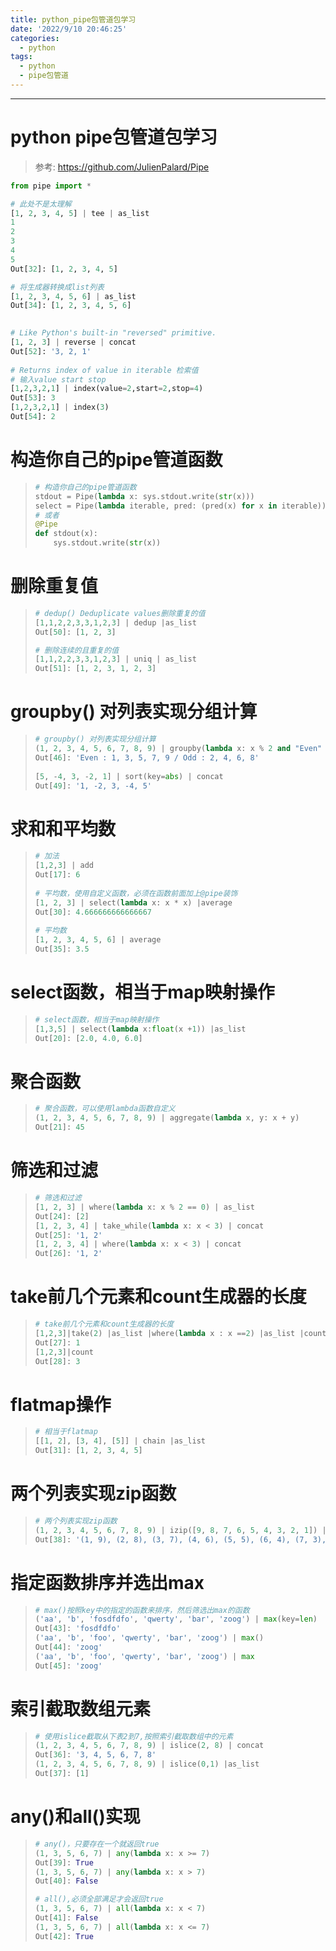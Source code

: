 ```yaml
---
title: python_pipe包管道包学习
date: '2022/9/10 20:46:25'
categories:
  - python
tags:
  - python
  - pipe包管道
---
```


---



# python pipe包管道包学习

> 参考: https://github.com/JulienPalard/Pipe

```python
from pipe import *

# 此处不是太理解
[1, 2, 3, 4, 5] | tee | as_list
1
2
3
4
5
Out[32]: [1, 2, 3, 4, 5]

# 将生成器转换成list列表
[1, 2, 3, 4, 5, 6] | as_list
Out[34]: [1, 2, 3, 4, 5, 6]

    
# Like Python's built-in "reversed" primitive.
[1, 2, 3] | reverse | concat
Out[52]: '3, 2, 1'
    
# Returns index of value in iterable 检索值
# 输入value start stop
[1,2,3,2,1] | index(value=2,start=2,stop=4)
Out[53]: 3
[1,2,3,2,1] | index(3)
Out[54]: 2
```





# 构造你自己的pipe管道函数

> ```python
> # 构造你自己的pipe管道函数
> stdout = Pipe(lambda x: sys.stdout.write(str(x)))
> select = Pipe(lambda iterable, pred: (pred(x) for x in iterable))
> # 或者
> @Pipe
> def stdout(x):
>     sys.stdout.write(str(x))
> ```
>
> 



# 删除重复值

> ```python
> # dedup() Deduplicate values删除重复的值
> [1,1,2,2,3,3,1,2,3] | dedup |as_list
> Out[50]: [1, 2, 3]
> 
> # 删除连续的且重复的值
> [1,1,2,2,3,3,1,2,3] | uniq | as_list
> Out[51]: [1, 2, 3, 1, 2, 3]
> ```
>
> 



# groupby() 对列表实现分组计算

> ```python
> # groupby() 对列表实现分组计算
> (1, 2, 3, 4, 5, 6, 7, 8, 9) | groupby(lambda x: x % 2 and "Even" or "Odd") | select(lambda x: "%s : %s" % (x[0], (x[1] | concat(', ')))) | concat(' / ')
> Out[46]: 'Even : 1, 3, 5, 7, 9 / Odd : 2, 4, 6, 8'
>     
> [5, -4, 3, -2, 1] | sort(key=abs) | concat
> Out[49]: '1, -2, 3, -4, 5'
> ```
>
> 



# 求和和平均数

> ```python
> # 加法
> [1,2,3] | add
> Out[17]: 6
>     
> # 平均数，使用自定义函数，必须在函数前面加上@pipe装饰
> [1, 2, 3] | select(lambda x: x * x) |average
> Out[30]: 4.666666666666667
>     
> # 平均数
> [1, 2, 3, 4, 5, 6] | average
> Out[35]: 3.5
> ```



# select函数，相当于map映射操作

> ```python
> # select函数，相当于map映射操作
> [1,3,5] | select(lambda x:float(x +1)) |as_list
> Out[20]: [2.0, 4.0, 6.0]
> ```
>
> 



# 聚合函数

> ```python
> # 聚合函数，可以使用lambda函数自定义
> (1, 2, 3, 4, 5, 6, 7, 8, 9) | aggregate(lambda x, y: x + y)
> Out[21]: 45
> ```
>
> 



# 筛选和过滤

> ```python
> # 筛选和过滤
> [1, 2, 3] | where(lambda x: x % 2 == 0) | as_list
> Out[24]: [2]
> [1, 2, 3, 4] | take_while(lambda x: x < 3) | concat
> Out[25]: '1, 2'
> [1, 2, 3, 4] | where(lambda x: x < 3) | concat
> Out[26]: '1, 2'
> ```



# take前几个元素和count生成器的长度

> ```python
> # take前几个元素和count生成器的长度
> [1,2,3]|take(2) |as_list |where(lambda x : x ==2) |as_list |count
> Out[27]: 1
> [1,2,3]|count
> Out[28]: 3
> ```



# flatmap操作

> ```python
> # 相当于flatmap
> [[1, 2], [3, 4], [5]] | chain |as_list
> Out[31]: [1, 2, 3, 4, 5]
> ```
>
> 



# 两个列表实现zip函数

> ```python
> # 两个列表实现zip函数
> (1, 2, 3, 4, 5, 6, 7, 8, 9) | izip([9, 8, 7, 6, 5, 4, 3, 2, 1]) | concat
> Out[38]: '(1, 9), (2, 8), (3, 7), (4, 6), (5, 5), (6, 4), (7, 3), (8, 2), (9, 1)'
> ```
>
> 



# 指定函数排序并选出max

> ```python
> # max()按照key中的指定的函数来排序，然后筛选出max的函数
> ('aa', 'b', 'fosdfdfo', 'qwerty', 'bar', 'zoog') | max(key=len)
> Out[43]: 'fosdfdfo'
> ('aa', 'b', 'foo', 'qwerty', 'bar', 'zoog') | max()
> Out[44]: 'zoog'
> ('aa', 'b', 'foo', 'qwerty', 'bar', 'zoog') | max
> Out[45]: 'zoog'
> ```
>
> 



# 索引截取数组元素

> ```python
> # 使用islice截取从下表2到7,按照索引截取数组中的元素
> (1, 2, 3, 4, 5, 6, 7, 8, 9) | islice(2, 8) | concat
> Out[36]: '3, 4, 5, 6, 7, 8'
> (1, 2, 3, 4, 5, 6, 7, 8, 9) | islice(0,1) |as_list
> Out[37]: [1]
> ```
>
> 



# any()和all()实现

> ```python
> # any()，只要存在一个就返回true
> (1, 3, 5, 6, 7) | any(lambda x: x >= 7)
> Out[39]: True
> (1, 3, 5, 6, 7) | any(lambda x: x > 7)
> Out[40]: False
> 
> # all(),必须全部满足才会返回true
> (1, 3, 5, 6, 7) | all(lambda x: x < 7)
> Out[41]: False
> (1, 3, 5, 6, 7) | all(lambda x: x <= 7)
> Out[42]: True
> ```
>
> 